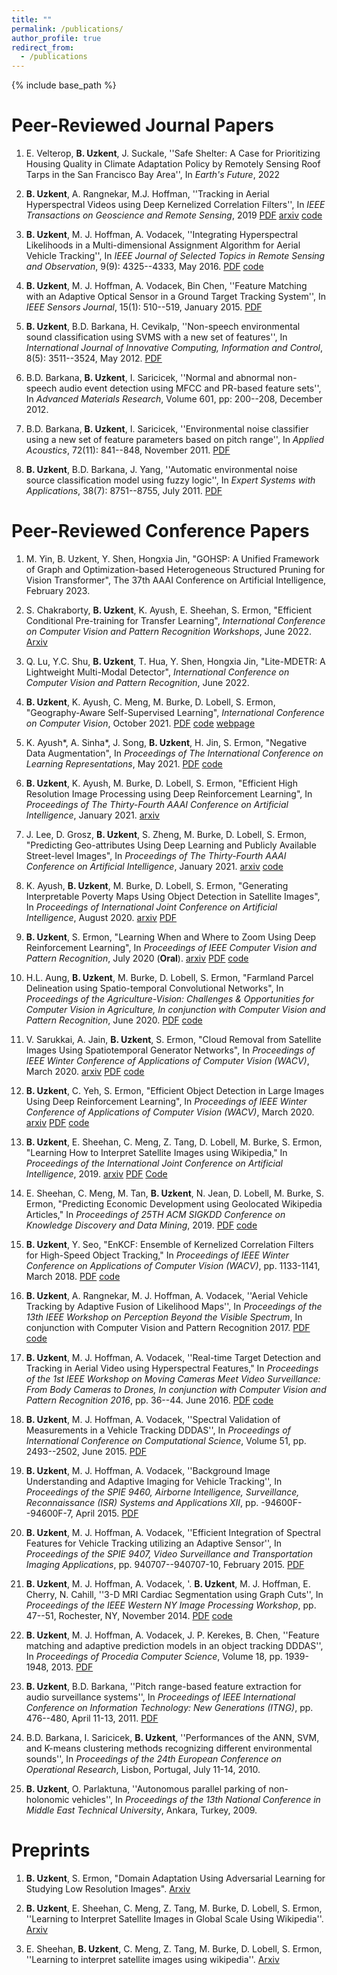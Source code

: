 ```yaml
---
title: ""
permalink: /publications/
author_profile: true
redirect_from:
  - /publications
---
```


{% include base_path %}

Peer-Reviewed Journal Papers
===
1. E. Velterop, **B. Uzkent**, J. Suckale, ''Safe Shelter: A Case for Prioritizing Housing Quality in Climate Adaptation Policy by Remotely Sensing Roof Tarps in the San Francisco Bay Area'', In *Earth's Future*, 2022

2. **B. Uzkent**, A. Rangnekar, M.J. Hoffman, ''Tracking in Aerial Hyperspectral Videos using Deep Kernelized Correlation Filters'', In *IEEE Transactions on Geoscience and Remote Sensing*, 2019 [PDF](https://ieeexplore.ieee.org/document/8435971) [arxiv](https://arxiv.org/pdf/1711.07235.pdf) [code](https://github.com/buzkent86/HKCF_Tracker)

3. **B. Uzkent**, M. J. Hoffman, A. Vodacek, ''Integrating Hyperspectral Likelihoods in a Multi-dimensional Assignment Algorithm for Aerial Vehicle Tracking'', In *IEEE Journal of Selected Topics in Remote Sensing and Observation*, 9(9): 4325--4333, May 2016. [PDF](https://ieeexplore.ieee.org/document/7471414) [code](https://github.com/buzkent86/CVPRW17_Paper_code)

4. **B. Uzkent**, M. J. Hoffman, A. Vodacek, Bin Chen, ''Feature Matching with an Adaptive Optical Sensor in a Ground Target Tracking System'', In *IEEE Sensors Journal*, 15(1): 510--519, January 2015. [PDF](https://ieeexplore.ieee.org/document/6873232/)

5. **B. Uzkent**, B.D. Barkana, H. Cevikalp, ''Non-speech environmental sound classification using SVMS with a new set of features'', In *International Journal of Innovative Computing, Information and Control*, 8(5): 3511--3524, May 2012. [PDF](https://www.researchgate.net/profile/Hakan_Cevikalp/publication/267782696_Non-speech_environmental_sound_classification_using_SVMs_with_a_new_set_of_features/links/54b7bf9f0cf24eb34f6ed7ff/Non-speech-environmental-sound-classification-using-SVMs-with-a-new-set-of-features.pdf)

6. B.D. Barkana, **B. Uzkent**, I. Saricicek, ''Normal and abnormal non-speech audio event detection using MFCC and PR-based feature sets'', In *Advanced Materials Research*, Volume 601, pp: 200--208, December 2012.

7. B.D. Barkana, **B. Uzkent**, I. Saricicek, ''Environmental noise classifier using a new set of feature parameters based on pitch range'', In *Applied Acoustics*, 72(11): 841--848, November 2011. [PDF](https://www.sciencedirect.com/science/article/abs/pii/S0003682X11001381)

8. **B. Uzkent**, B.D. Barkana, J. Yang, ''Automatic environmental noise source classification model using fuzzy logic'', In *Expert Systems with Applications*, 38(7): 8751--8755, July 2011. [PDF](https://www.sciencedirect.com/science/article/pii/S0957417411001047)

Peer-Reviewed Conference Papers
===
1. M. Yin, B. Uzkent, Y. Shen, Hongxia Jin, "GOHSP: A Unified Framework of Graph and Optimization-based Heterogeneous Structured Pruning for Vision Transformer", The 37th AAAI Conference on Artificial Intelligence, February 2023.

2. S. Chakraborty, **B. Uzkent**, K. Ayush, E. Sheehan, S. Ermon, "Efficient Conditional Pre-training for Transfer Learning", *International Conference on Computer Vision and Pattern Recognition Workshops*, June 2022. [Arxiv](https://arxiv.org/abs/2011.10231)

3. Q. Lu, Y.C. Shu, **B. Uzkent**, T. Hua, Y. Shen, Hongxia Jin, "Lite-MDETR: A Lightweight Multi-Modal Detector", *International Conference on Computer Vision and Pattern Recognition*, June 2022.

4. **B. Uzkent**, K. Ayush, C. Meng, M. Burke, D. Lobell, S. Ermon, "Geography-Aware Self-Supervised Learning", *International Conference on Computer Vision*, October 2021. [PDF](https://openaccess.thecvf.com/content/ICCV2021/papers/Ayush_Geography-Aware_Self-Supervised_Learning_ICCV_2021_paper.pdf) [code](https://github.com/sustainlab-group/geography-aware-ssl) [webpage](https://geography-aware-ssl.github.io/)

5. K. Ayush*, A. Sinha*, J. Song, **B. Uzkent**, H. Jin, S. Ermon, "Negative Data Augmentation", In *Proceedings of The International Conference on Learning Representations*, May 2021. [PDF](https://openreview.net/forum?id=Ovp8dvB8IBH) [code](https://github.com/ermongroup/NDA)

6. **B. Uzkent**, K. Ayush, M. Burke, D. Lobell, S. Ermon, "Efficient High Resolution Image Processing using Deep Reinforcement Learning", In *Proceedings of The Thirty-Fourth AAAI Conference on Artificial Intelligence*, January 2021. [arxiv](https://arxiv.org/pdf/2006.04224.pdf)

7. J. Lee, D. Grosz, **B. Uzkent**, S. Zheng, M. Burke, D. Lobell, S. Ermon, "Predicting Geo-attributes Using Deep Learning and Publicly Available Street-level Images", In *Proceedings of The Thirty-Fourth AAAI Conference on Artificial Intelligence*, January 2021. [arxiv](https://arxiv.org/pdf/2006.08661.pdf) [code](https://github.com/sustainlab-group/mapillarygcn)

8. K. Ayush, **B. Uzkent**, M. Burke, D. Lobell, S. Ermon, "Generating Interpretable Poverty Maps Using Object Detection in Satellite Images", In *Proceedings of International Joint Conference on Artificial Intelligence*, August 2020. [arxiv](https://arxiv.org/pdf/2002.01612.pdf) [PDF](https://www.ijcai.org/Proceedings/2020/0608.pdf)

9. **B. Uzkent**, S. Ermon, "Learning When and Where to Zoom Using Deep Reinforcement Learning", In *Proceedings of IEEE Computer Vision and Pattern Recognition*, July 2020 (**Oral**). [arxiv](https://arxiv.org/pdf/2003.00425.pdf) [PDF](https://openaccess.thecvf.com/content_CVPR_2020/papers/Uzkent_Learning_When_and_Where_to_Zoom_With_Deep_Reinforcement_Learning_CVPR_2020_paper.pdf) [code](https://github.com/ermongroup/PatchDrop)

10. H.L. Aung, **B. Uzkent**, M. Burke, D. Lobell, S. Ermon, "Farmland Parcel Delineation using Spatio-temporal Convolutional Networks", In *Proceedings of the Agriculture-Vision: Challenges & Opportunities for Computer Vision in Agriculture, In conjunction with Computer Vision and Pattern Recognition*, June 2020. [PDF](https://openaccess.thecvf.com/content_CVPRW_2020/papers/w5/Aung_Farm_Parcel_Delineation_Using_Spatio-Temporal_Convolutional_Networks_CVPRW_2020_paper.pdf) [code](https://github.com/sustainlab-group/ParcelDelineation)

11. V. Sarukkai, A. Jain, **B. Uzkent**, S. Ermon, "Cloud Removal from Satellite Images Using Spatiotemporal Generator Networks", In *Proceedings of IEEE Winter Conference of Applications of Computer Vision (WACV)*, March 2020. [arxiv](https://arxiv.org/pdf/1912.06838.pdf) [PDF](https://openaccess.thecvf.com/content_WACV_2020/papers/Sarukkai_Cloud_Removal_from_Satellite_Images_using_Spatiotemporal_Generator_Networks_WACV_2020_paper.pdf) [code](https://github.com/VSAnimator/stgan)

12. **B. Uzkent**, C. Yeh, S. Ermon, "Efficient Object Detection in Large Images Using Deep Reinforcement Learning", In *Proceedings of IEEE Winter Conference of Applications of Computer Vision (WACV)*, March 2020. [arxiv](https://arxiv.org/pdf/1912.03966.pdf) [PDF](https://openaccess.thecvf.com/content_WACV_2020/papers/Uzkent_Efficient_Object_Detection_in_Large_Images_Using_Deep_Reinforcement_Learning_WACV_2020_paper.pdf) [code](https://github.com/uzkent/EfficientObjectDetection)

13. **B. Uzkent**, E. Sheehan, C. Meng, Z. Tang, D. Lobell, M. Burke, S. Ermon, "Learning How to Interpret Satellite Images using Wikipedia," In *Proceedings of the International Joint Conference on Artificial Intelligence*, 2019. [arxiv](https://arxiv.org/abs/1905.02506) [PDF](https://www.ijcai.org/proceedings/2019/0502.pdf) [Code](https://github.com/buzkent86/WikiSatNet)

14. E. Sheehan, C. Meng, M. Tan, **B. Uzkent**, N. Jean, D. Lobell, M. Burke, S. Ermon, "Predicting Economic Development using Geolocated Wikipedia Articles," In *Proceedings of 25TH ACM SIGKDD Conference on Knowledge Discovery and Data Mining*, 2019. [PDF](https://dl.acm.org/citation.cfm?id=3330784) [code](https://github.com/buzkent86/WikipediaPovertyMapping)

15. **B. Uzkent**, Y. Seo, "EnKCF: Ensemble of Kernelized Correlation Filters for High-Speed Object Tracking," In *Proceedings of IEEE Winter Conference on Applications of Computer Vision (WACV)*, pp. 1133-1141, March 2018. [PDF](https://ieeexplore.ieee.org/document/8354233) [code](https://github.com/buzkent86/EnKCF_Tracking_WACV18)

16. **B. Uzkent**, A. Rangnekar, M. J. Hoffman, A. Vodacek, ''Aerial Vehicle Tracking by Adaptive Fusion of Likelihood Maps'', In *Proceedings of the 13th IEEE Workshop on Perception Beyond the Visible Spectrum*, In conjunction with Computer Vision and Pattern Recognition 2017. [PDF](https://ieeexplore.ieee.org/document/8014769/) [code](https://github.com/buzkent86/CVPRW17_Paper_code)

17. **B. Uzkent**, M. J. Hoffman, A. Vodacek, ''Real-time Target Detection and Tracking in Aerial Video using Hyperspectral Features," In *Proceedings of the 1st IEEE Workshop on Moving Cameras Meet Video Surveillance: From Body Cameras to Drones, In conjunction with Computer Vision and Pattern Recognition 2016*, pp. 36--44. June 2016. [PDF](https://ieeexplore.ieee.org/document/7789671) [code](https://github.com/buzkent86/CVPRW17_Paper_code)

18. **B. Uzkent**, M. J. Hoffman, A. Vodacek, ''Spectral Validation of Measurements in a Vehicle Tracking DDDAS'', In *Proceedings of International Conference on Computational Science*, Volume 51, pp. 2493--2502, June 2015. [PDF](https://www.sciencedirect.com/science/article/pii/S1877050915011667)

19. **B. Uzkent**, M. J. Hoffman, A. Vodacek, ''Background Image Understanding and Adaptive Imaging for Vehicle Tracking'', In *Proceedings of the  SPIE 9460, Airborne Intelligence, Surveillance, Reconnaissance (ISR) Systems and Applications XII*, pp. -94600F--94600F-7, April 2015. [PDF](https://www.google.com/search?q=background+image+understanding+and+adaptive+imaging+for+vehicle+tracking&oq=background+image+understanding+and+adaptive+imaging+for+vehicle+tracking&aqs=chrome..69i57.12082j1j4&sourceid=chrome&ie=UTF-8)

20. **B. Uzkent**, M. J. Hoffman, A. Vodacek, ''Efficient Integration of Spectral Features for Vehicle Tracking utilizing an Adaptive Sensor'', In *Proceedings of the SPIE 9407, Video Surveillance and Transportation Imaging Applications*, pp. 940707--940707-10, February 2015. [PDF](https://www.spiedigitallibrary.org/conference-proceedings-of-spie/9407/1/Efficient-integration-of-spectral-features-for-vehicle-tracking-utilizing-an/10.1117/12.2082266.short)

21. **B. Uzkent**, M. J. Hoffman, A. Vodacek, '. **B. Uzkent**, M. J. Hoffman, E. Cherry, N. Cahill, ''3-D MRI Cardiac Segmentation using Graph Cuts'', In *Proceedings of the IEEE Western NY Image Processing Workshop*, pp. 47--51, Rochester, NY, November 2014. [PDF](https://ieeexplore.ieee.org/document/6999484) [code](https://github.com/buzkent86/3D_MRI_Segmentation)

22. **B. Uzkent**, M. J. Hoffman, A. Vodacek, J. P. Kerekes, B. Chen, ''Feature matching and adaptive prediction models in an object tracking DDDAS'', In *Proceedings of Procedia Computer Science*, Volume 18, pp. 1939-1948, 2013. [PDF](https://www.sciencedirect.com/science/article/pii/S1877050913005061)

23. **B. Uzkent**, B.D. Barkana, ''Pitch range-based feature extraction for audio surveillance systems'', In *Proceedings of IEEE International Conference on Information Technology: New Generations (ITNG)*, pp. 476--480, April 11-13, 2011. [PDF](https://www.researchgate.net/profile/Buket_Barkana/publication/224245542_Pitch-Range_Based_Feature_Extraction_for_Audio_Surveillance_Systems/links/5654aa9808ae4988a7b055f7/Pitch-Range-Based-Feature-Extraction-for-Audio-Surveillance-Systems.pdf)

24. B.D. Barkana, I. Saricicek, **B. Uzkent**, ''Performances of the ANN, SVM, and K-means clustering methods recognizing different environmental sounds'', In *Proceedings of the 24th European Conference on Operational Research*, Lisbon, Portugal, July 11-14, 2010.

25. **B. Uzkent**, O. Parlaktuna, ''Autonomous parallel parking of non-holonomic vehicles'', In *Proceedings of the 13th National Conference in Middle East Technical University*, Ankara, Turkey, 2009.

Preprints
===
1. **B. Uzkent**, S. Ermon, "Domain Adaptation Using Adversarial Learning for Studying Low Resolution Images". [Arxiv](https://www.researchgate.net/publication/341030568_Adversarial_Domain_Adaptation_for_Analyzing_Low_Resolution_Images)

2. **B. Uzkent**, E. Sheehan, C. Meng, Z. Tang, M. Burke, D. Lobell, S. Ermon, ''Learning to Interpret Satellite Images in Global Scale Using Wikipedia''. [Arxiv](https://arxiv.org/pdf/1905.02506.pdf)

3. E. Sheehan, **B. Uzkent**, C. Meng, Z. Tang, M. Burke, D. Lobell, S. Ermon, ''Learning to interpret satellite images using wikipedia''. [Arxiv](https://arxiv.org/pdf/1809.10236.pdf)
